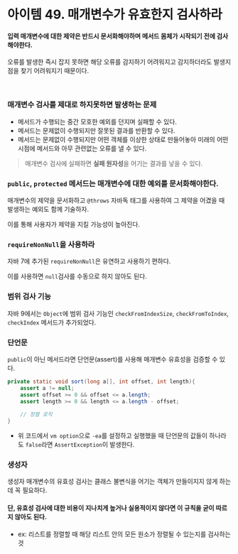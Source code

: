 # 아이템 49. 매개변수가 유효한지 검사하라

#### 입력 매개변수에 대한 제약은 반드시 문서화해야하며 메서드 몸체가 시작되기 전에 검사해야한다.

오류를 발생한 즉시 잡지 못하면 해당 오류를 감지하기 어려워지고 감지하더라도 발생지점을 찾기 어려워지기 때문이다.

<br>

### 매개변수 검사를 제대로 하지못하면 발생하는 문제
- 메서드가 수행되는 중간 모호한 예외를 던지며 실패할 수 있다.
- 메서드는 문제없이 수행되지만 잘못된 결과를 반환할 수 있다.
- 메서드는 문제없이 수행되지만 어떤 객체를 이상한 상태로 만들어놓아 미래의 어떤 시점에 메서드와 아무 관련없는 오류를 낼 수 있다.

> 매개변수 검사에 실패하면 **실패 원자성**을 어기는 결과를 낳을 수 있다.


### `public`, `protected` 메서드는 매개변수에 대한 예외를 문서화해야한다.
매개변수의 제약을 문서화하고  `@throws` 자바독 태그를 사용하여 그 제약을 어겼을 때 발생하는 예외도 함께 기술하자.

이를 통해 사용자가 제약을 지킬 가능성이 높아진다.


### `requireNonNull`을 사용하라
자바 7에 추가된 `requireNonNull`은 유연하고 사용하기 편하다.

이를 사용하면 `null`검사를 수동으로 하지 않아도 된다.

### 범위 검사 기능
자바 9에서는 `Object`에 범위 검사 기능인 `checkFromIndexSize`, `checkFromToIndex`, `checkIndex` 메서드가 추가되었다.


### 단언문
`public`이 아닌 메서드라면 단언문(assert)를 사용해 매개변수 유효성을 검증할 수 있다.

```java
private static void sort(long a[], int offset, int length){
    assert a != null;
    assert offset >= 0 && offset <= a.length;
    assert length >= 0 && length <= a.length - offset;
    
    // 정렬 로직
}
```
- 위 코드에서 `vm option`으로 `-ea`를 설정하고 실행했을 때 단언문의 값들이 하나라도 `false`라면 `AssertException`이 발생한다.


### 생성자
생성자 매개변수의 유효성 검사는 클래스 불변식을 어기는 객체가 만들이지지 않게 하는데 꼭 필요하다.


#### 단, 유효성 검사에 대한 비용이 지나치게 높거나 실용적이지 않다면 이 규칙을 굳이 따르지 않아도 된다.
- ex: 리스트를 정렬할 때 해당 리스트 안의 모든 원소가 정렬될 수 있는지를 검사하는 것
